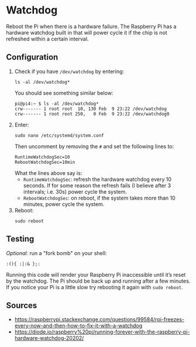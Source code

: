 # Watchdog 
Reboot the Pi when there is a hardware failure. The Raspberry Pi has a hardware watchdog built in that will power cycle it if the chip is not refreshed within a certain interval.
## Configuration
1. Check if you have `/dev/watchdog` by entering:
    ```
    ls -al /dev/watchdog*
    ```
    You should see something similar below:
    ```
    pi@pi4:~ $ ls -al /dev/watchdog*
    crw------- 1 root root  10, 130 Feb  9 23:22 /dev/watchdog
    crw------- 1 root root 250,   0 Feb  9 23:22 /dev/watchdog0
    ```
2. Enter: 
    ```
    sudo nano /etc/systemd/system.conf
    ```
    Then uncomment by removing the `#` and set the following lines to:
    ```
    RuntimeWatchdogSec=10
    RebootWatchdogSec=10min
    ```
    What the lines above say is:
    * `RuntimeWatchdogSec`: refresh the hardware watchdog every 10 seconds. If for some reason the refresh fails (I believe after 3 intervals; i.e. 30s) power cycle the system.
    * `RebootWatchdogSec`: on reboot, if the system takes more than 10 minutes, power cycle the system.
3. Reboot:
    ```
    sudo reboot
    ``` 
## Testing
_Optional:_ run a "fork bomb" on your shell:
```
:(){ :|:& };:
```
Running this code will render your Raspberry Pi inaccessible until it’s reset by the watchdog. The Pi should be back up and running after a few minutes. If you notice your Pi is a little slow try rebooting it again with `sudo reboot`.
## Sources
* https://raspberrypi.stackexchange.com/questions/99584/rpi-freezes-every-now-and-then-how-to-fix-it-with-a-watchdog
* https://diode.io/raspberry%20pi/running-forever-with-the-raspberry-pi-hardware-watchdog-20202/
